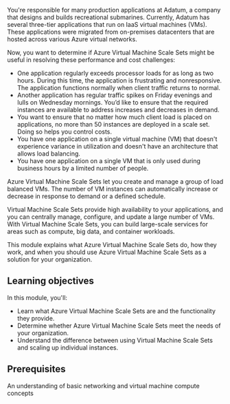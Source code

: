 You're responsible for many production applications at Adatum, a company that designs and builds recreational submarines. Currently, Adatum has several three-tier applications that run on IaaS virtual machines (VMs). These applications were migrated from on-premises datacenters that are hosted across various Azure virtual networks.

Now, you want to determine if Azure Virtual Machine Scale Sets might be useful in resolving these performance and cost challenges:

- One application regularly exceeds processor loads for as long as two hours. During this time, the application is frustrating and nonresponsive. The application functions normally when client traffic returns to normal.
- Another application has regular traffic spikes on Friday evenings and lulls on Wednesday mornings. You’d like to ensure that the required instances are available to address increases and decreases in demand.
- You want to ensure that no matter how much client load is placed on applications, no more than 50 instances are deployed in a scale set. Doing so helps you control costs.
- You have one application on a single virtual machine (VM) that doesn't experience variance in utilization and doesn't have an architecture that allows load balancing.
- You have one application on a single VM that is only used during business hours by a limited number of people.

Azure Virtual Machine Scale Sets let you create and manage a group of load balanced VMs. The number of VM instances can automatically increase or decrease in response to demand or a defined schedule.

Virtual Machine Scale Sets provide high availability to your applications, and you can centrally manage, configure, and update a large number of VMs. With Virtual Machine Scale Sets, you can build large-scale services for areas such as compute, big data, and container workloads.

This module explains what Azure Virtual Machine Scale Sets do, how they work, and when you should use Azure Virtual Machine Scale Sets as a solution for your organization.

## Learning objectives

In this module, you'll:

- Learn what Azure Virtual Machine Scale Sets are and the functionality they provide.
- Determine whether Azure Virtual Machine Scale Sets meet the needs of your organization.
- Understand the difference between using Virtual Machine Scale Sets and scaling up individual instances.

## Prerequisites

An understanding of basic networking and virtual machine compute concepts
